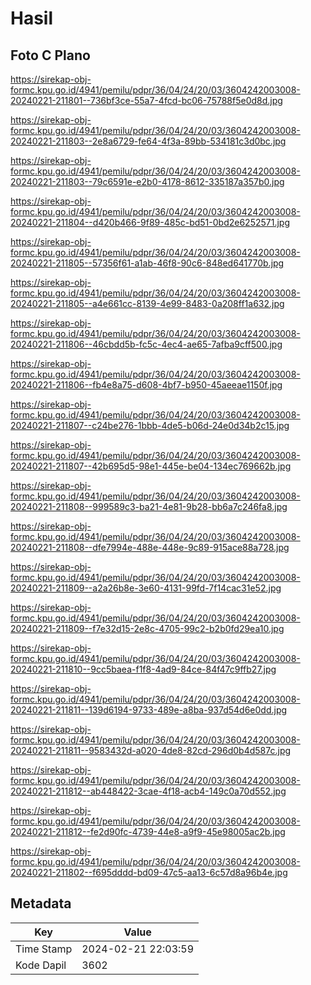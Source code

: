 # Hasil

## Foto C Plano

https://sirekap-obj-formc.kpu.go.id/4941/pemilu/pdpr/36/04/24/20/03/3604242003008-20240221-211801--736bf3ce-55a7-4fcd-bc06-75788f5e0d8d.jpg

https://sirekap-obj-formc.kpu.go.id/4941/pemilu/pdpr/36/04/24/20/03/3604242003008-20240221-211803--2e8a6729-fe64-4f3a-89bb-534181c3d0bc.jpg

https://sirekap-obj-formc.kpu.go.id/4941/pemilu/pdpr/36/04/24/20/03/3604242003008-20240221-211803--79c6591e-e2b0-4178-8612-335187a357b0.jpg

https://sirekap-obj-formc.kpu.go.id/4941/pemilu/pdpr/36/04/24/20/03/3604242003008-20240221-211804--d420b466-9f89-485c-bd51-0bd2e6252571.jpg

https://sirekap-obj-formc.kpu.go.id/4941/pemilu/pdpr/36/04/24/20/03/3604242003008-20240221-211805--57356f61-a1ab-46f8-90c6-848ed641770b.jpg

https://sirekap-obj-formc.kpu.go.id/4941/pemilu/pdpr/36/04/24/20/03/3604242003008-20240221-211805--a4e661cc-8139-4e99-8483-0a208ff1a632.jpg

https://sirekap-obj-formc.kpu.go.id/4941/pemilu/pdpr/36/04/24/20/03/3604242003008-20240221-211806--46cbdd5b-fc5c-4ec4-ae65-7afba9cff500.jpg

https://sirekap-obj-formc.kpu.go.id/4941/pemilu/pdpr/36/04/24/20/03/3604242003008-20240221-211806--fb4e8a75-d608-4bf7-b950-45aeeae1150f.jpg

https://sirekap-obj-formc.kpu.go.id/4941/pemilu/pdpr/36/04/24/20/03/3604242003008-20240221-211807--c24be276-1bbb-4de5-b06d-24e0d34b2c15.jpg

https://sirekap-obj-formc.kpu.go.id/4941/pemilu/pdpr/36/04/24/20/03/3604242003008-20240221-211807--42b695d5-98e1-445e-be04-134ec769662b.jpg

https://sirekap-obj-formc.kpu.go.id/4941/pemilu/pdpr/36/04/24/20/03/3604242003008-20240221-211808--999589c3-ba21-4e81-9b28-bb6a7c246fa8.jpg

https://sirekap-obj-formc.kpu.go.id/4941/pemilu/pdpr/36/04/24/20/03/3604242003008-20240221-211808--dfe7994e-488e-448e-9c89-915ace88a728.jpg

https://sirekap-obj-formc.kpu.go.id/4941/pemilu/pdpr/36/04/24/20/03/3604242003008-20240221-211809--a2a26b8e-3e60-4131-99fd-7f14cac31e52.jpg

https://sirekap-obj-formc.kpu.go.id/4941/pemilu/pdpr/36/04/24/20/03/3604242003008-20240221-211809--f7e32d15-2e8c-4705-99c2-b2b0fd29ea10.jpg

https://sirekap-obj-formc.kpu.go.id/4941/pemilu/pdpr/36/04/24/20/03/3604242003008-20240221-211810--9cc5baea-f1f8-4ad9-84ce-84f47c9ffb27.jpg

https://sirekap-obj-formc.kpu.go.id/4941/pemilu/pdpr/36/04/24/20/03/3604242003008-20240221-211811--139d6194-9733-489e-a8ba-937d54d6e0dd.jpg

https://sirekap-obj-formc.kpu.go.id/4941/pemilu/pdpr/36/04/24/20/03/3604242003008-20240221-211811--9583432d-a020-4de8-82cd-296d0b4d587c.jpg

https://sirekap-obj-formc.kpu.go.id/4941/pemilu/pdpr/36/04/24/20/03/3604242003008-20240221-211812--ab448422-3cae-4f18-acb4-149c0a70d552.jpg

https://sirekap-obj-formc.kpu.go.id/4941/pemilu/pdpr/36/04/24/20/03/3604242003008-20240221-211812--fe2d90fc-4739-44e8-a9f9-45e98005ac2b.jpg

https://sirekap-obj-formc.kpu.go.id/4941/pemilu/pdpr/36/04/24/20/03/3604242003008-20240221-211802--f695dddd-bd09-47c5-aa13-6c57d8a96b4e.jpg


## Metadata

| Key        | Value               |
| ---------- | ------------------- |
| Time Stamp | 2024-02-21 22:03:59 |
| Kode Dapil | 3602                |




